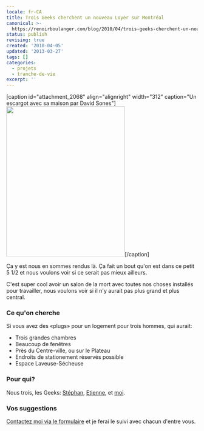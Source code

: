 ```yaml
---
locale: fr-CA
title: Trois Geeks cherchent un nouveau Loyer sur Montréal
canonical: >-
  https://renoirboulanger.com/blog/2010/04/trois-geeks-cherchent-un-nouveau-loyer-sur-montreal/
status: publish
revising: true
created: '2010-04-05'
updated: '2013-03-27'
tags: []
categories:
  - projets
  - tranche-de-vie
excerpt: ''
---
```


[caption id="attachment_2068" align="alignright" width="312" caption="Un escargot avec sa maison par David Sones"]<a href="http://renoirboulanger.com/wp-content/uploads/2010/04/david-sones-snailhome.jpg"><img class="size-full wp-image-2068  " title="Un escargot avec sa maison" src="http://renoirboulanger.com/wp-content/uploads/2010/04/david-sones-snailhome.jpg" alt="" width="312" height="396" /></a>[/caption]

Ça y est nous en sommes rendus là. Ça fait un bout qu'on est dans ce petit 5 1/2 et nous voulons voir si ce serait pas mieux ailleurs.

C'est super cool avoir un salon de la mort avec toutes nos choses installés pour travailler, nous voulons voir si il n'y aurait pas plus grand et plus central.
<h3>Ce qu'on cherche</h3>
Si vous avez des «plugs» pour un logement pour trois hommes, qui aurait:
<ul>
	<li>Trois grandes chambres</li>
	<li>Beaucoup de fenêtres</li>
	<li>Près du Centre-ville, ou sur le Plateau</li>
	<li>Endroits de stationement réservés possible</li>
	<li>Espace Laveuse-Sécheuse</li>
</ul>
<h3>Pour qui?</h3>
Nous trois, les Geeks: <a href="http://stephanchampagne.com/">Stéphan</a>, <a href="http://etiennelachance.com/">Etienne</a>, et <a href="http://renoirboulanger.com/about/">moi</a>.
<h3>Vos suggestions</h3>
<a href="http://renoirboulanger.com/me-joindre/">Contactez moi via le formulaire</a> et je ferai le suivi avec chacun d'entre vous.